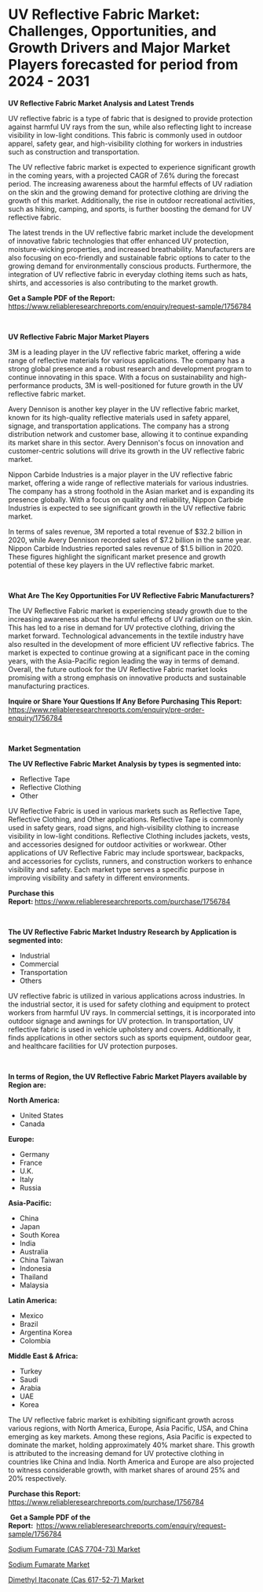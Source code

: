 <p><h1>UV Reflective Fabric Market: Challenges, Opportunities, and Growth Drivers and Major Market Players forecasted for period from 2024 - 2031</h1></p><p><strong>UV Reflective Fabric Market Analysis and Latest Trends</strong></p>
<p><p>UV reflective fabric is a type of fabric that is designed to provide protection against harmful UV rays from the sun, while also reflecting light to increase visibility in low-light conditions. This fabric is commonly used in outdoor apparel, safety gear, and high-visibility clothing for workers in industries such as construction and transportation.</p><p>The UV reflective fabric market is expected to experience significant growth in the coming years, with a projected CAGR of 7.6% during the forecast period. The increasing awareness about the harmful effects of UV radiation on the skin and the growing demand for protective clothing are driving the growth of this market. Additionally, the rise in outdoor recreational activities, such as hiking, camping, and sports, is further boosting the demand for UV reflective fabric.</p><p>The latest trends in the UV reflective fabric market include the development of innovative fabric technologies that offer enhanced UV protection, moisture-wicking properties, and increased breathability. Manufacturers are also focusing on eco-friendly and sustainable fabric options to cater to the growing demand for environmentally conscious products. Furthermore, the integration of UV reflective fabric in everyday clothing items such as hats, shirts, and accessories is also contributing to the market growth.</p></p>
<p><strong>Get a Sample PDF of the Report:&nbsp;</strong> <a href="https://www.reliableresearchreports.com/enquiry/request-sample/1756784">https://www.reliableresearchreports.com/enquiry/request-sample/1756784</a></p>
<p>&nbsp;</p>
<p><strong>UV Reflective Fabric Major Market Players</strong></p>
<p><p>3M is a leading player in the UV reflective fabric market, offering a wide range of reflective materials for various applications. The company has a strong global presence and a robust research and development program to continue innovating in this space. With a focus on sustainability and high-performance products, 3M is well-positioned for future growth in the UV reflective fabric market.</p><p>Avery Dennison is another key player in the UV reflective fabric market, known for its high-quality reflective materials used in safety apparel, signage, and transportation applications. The company has a strong distribution network and customer base, allowing it to continue expanding its market share in this sector. Avery Dennison's focus on innovation and customer-centric solutions will drive its growth in the UV reflective fabric market.</p><p>Nippon Carbide Industries is a major player in the UV reflective fabric market, offering a wide range of reflective materials for various industries. The company has a strong foothold in the Asian market and is expanding its presence globally. With a focus on quality and reliability, Nippon Carbide Industries is expected to see significant growth in the UV reflective fabric market.</p><p>In terms of sales revenue, 3M reported a total revenue of $32.2 billion in 2020, while Avery Dennison recorded sales of $7.2 billion in the same year. Nippon Carbide Industries reported sales revenue of $1.5 billion in 2020. These figures highlight the significant market presence and growth potential of these key players in the UV reflective fabric market.</p></p>
<p>&nbsp;</p>
<p><strong>What Are The Key Opportunities For UV Reflective Fabric Manufacturers?</strong></p>
<p><p>The UV Reflective Fabric market is experiencing steady growth due to the increasing awareness about the harmful effects of UV radiation on the skin. This has led to a rise in demand for UV protective clothing, driving the market forward. Technological advancements in the textile industry have also resulted in the development of more efficient UV reflective fabrics. The market is expected to continue growing at a significant pace in the coming years, with the Asia-Pacific region leading the way in terms of demand. Overall, the future outlook for the UV Reflective Fabric market looks promising with a strong emphasis on innovative products and sustainable manufacturing practices.</p></p>
<p><strong>Inquire or Share Your Questions If Any Before Purchasing This Report:</strong> <a href="https://www.reliableresearchreports.com/enquiry/pre-order-enquiry/1756784">https://www.reliableresearchreports.com/enquiry/pre-order-enquiry/1756784</a></p>
<p>&nbsp;</p>
<p><strong>Market Segmentation</strong></p>
<p><strong>The UV Reflective Fabric Market Analysis by types is segmented into:</strong></p>
<p><ul><li>Reflective Tape</li><li>Reflective Clothing</li><li>Other</li></ul></p>
<p><p>UV Reflective Fabric is used in various markets such as Reflective Tape, Reflective Clothing, and Other applications. Reflective Tape is commonly used in safety gears, road signs, and high-visibility clothing to increase visibility in low-light conditions. Reflective Clothing includes jackets, vests, and accessories designed for outdoor activities or workwear. Other applications of UV Reflective Fabric may include sportswear, backpacks, and accessories for cyclists, runners, and construction workers to enhance visibility and safety. Each market type serves a specific purpose in improving visibility and safety in different environments.</p></p>
<p><strong>Purchase this Report:&nbsp;</strong><a href="https://www.reliableresearchreports.com/purchase/1756784">https://www.reliableresearchreports.com/purchase/1756784</a></p>
<p>&nbsp;</p>
<p><strong>The UV Reflective Fabric Market Industry Research by Application is segmented into:</strong></p>
<p><ul><li>Industrial</li><li>Commercial</li><li>Transportation</li><li>Others</li></ul></p>
<p><p>UV reflective fabric is utilized in various applications across industries. In the industrial sector, it is used for safety clothing and equipment to protect workers from harmful UV rays. In commercial settings, it is incorporated into outdoor signage and awnings for UV protection. In transportation, UV reflective fabric is used in vehicle upholstery and covers. Additionally, it finds applications in other sectors such as sports equipment, outdoor gear, and healthcare facilities for UV protection purposes.</p></p>
<p>&nbsp;</p>
<p><strong>In terms of Region, the UV Reflective Fabric Market Players available by Region are:</strong></p>
<p>
    <p> <strong> North America: </strong>
        <ul>
            <li>United States</li>
            <li>Canada</li>
        </ul>
        </p> 
    <p> <strong> Europe: </strong>
        <ul>
            <li>Germany</li>
            <li>France</li>
            <li>U.K.</li>
            <li>Italy</li>
            <li>Russia</li>
        </ul>
        </p> 
    <p> <strong> Asia-Pacific: </strong>
        <ul>
            <li>China</li>
            <li>Japan</li>
            <li>South Korea</li>
            <li>India</li>
            <li>Australia</li>
            <li>China Taiwan</li>
            <li>Indonesia</li>
            <li>Thailand</li>
            <li>Malaysia</li>
        </ul>
        </p> 
    <p> <strong> Latin America: </strong>
        <ul>
            <li>Mexico</li>
            <li>Brazil</li>
            <li>Argentina Korea</li>
            <li>Colombia</li>
        </ul>
        </p> 
    <p> <strong> Middle East & Africa: </strong>
        <ul>
            <li>Turkey</li>
            <li>Saudi</li>
            <li>Arabia</li>
            <li>UAE</li>
            <li>Korea</li>
        </ul>
    </p>
    </p>
<p><p>The UV reflective fabric market is exhibiting significant growth across various regions, with North America, Europe, Asia Pacific, USA, and China emerging as key markets. Among these regions, Asia Pacific is expected to dominate the market, holding approximately 40% market share. This growth is attributed to the increasing demand for UV protective clothing in countries like China and India. North America and Europe are also projected to witness considerable growth, with market shares of around 25% and 20% respectively.</p></p>
<p><strong>Purchase this Report: </strong><a href="https://www.reliableresearchreports.com/purchase/1756784">https://www.reliableresearchreports.com/purchase/1756784</a></p>
<p>&nbsp;<strong>Get a Sample PDF of the Report:&nbsp;&nbsp;</strong><a href="https://www.reliableresearchreports.com/enquiry/request-sample/1756784">https://www.reliableresearchreports.com/enquiry/request-sample/1756784</a></p>
<p><strong></strong></p>
<p><p><a href="https://view.publitas.com/reportprime-1/sodium-fumarate-cas-7704-73-market-offers-provide-insightful-data-for-the-time-period-from-2023-to-2030-and-also-provide-analysis-based-on-application-type-and-region/">Sodium Fumarate (CAS 7704-73) Market</a></p><p><a href="https://view.publitas.com/reportprime-1/sodium-fumarate-market-research-report-reveals-the-latest-trends-and-opportunities-of-this-market-for-period-from-2023-2030/">Sodium Fumarate Market</a></p><p><a href="https://view.publitas.com/reportprime-1/decoding-the-dimethyl-itaconate-cas-617-52-7-market-a-deep-dive-into-the-latest-market-trends-market-segmentation-and-competitive-analysis/">Dimethyl Itaconate (Cas 617-52-7) Market</a></p></p>